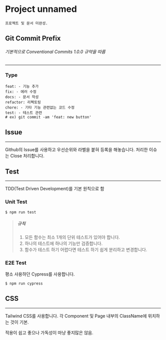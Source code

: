 # Project unnamed
```
프로젝트 및 문서 미완성.
```

## Git Commit Prefix
###### 기본적으로 Conventional Commits 1.0.0 규약을 따름
---
### Type
```shell
feat: - 기능 추가
fix: - 에러 수정 
docs: - 문서 작성
refactor: 리펙토링
chore: - 기타 기능 관련없는 코드 수정
test: - 테스트 관련
# ex) git commit -am 'feat: new button'
```

## Issue 

---
Github의 Issue를 사용하고 우선순위와 라벨을 붙혀 등록을 해놓습니다.
처리한 이슈는 Close 처리합니다.

## Test  

---
TDD(Test Driven Development)를 기본 원칙으로 함  

### Unit Test

```shell
$ npm run test
```

> ##### 규칙
> 1. 모든 함수는 최소 1개의 단위 테스트가 있어야 합니다.
> 2. 하나의 테스트에 하나의 기능만 검증합니다. 
> 3. 함수가 테스트 하기 어렵다면 테스트 하기 쉽게 분리하고 변경합니다. 

### E2E Test
평소 사용하던 Cypress를 사용합니다.

```shell
$ npm run cypress
```

## CSS

---
Tailwind CSS를 사용합니다.
각 Component 및 Page 내부의 ClassName에 위치하는 것이 기본.

적용이 쉽고 좋으나 가독성이 마냥 좋지많은 않음.
